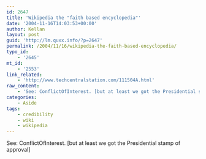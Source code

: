 ```yaml
---
id: 2647
title: 'Wikipedia the "faith based encyclopedia"'
date: '2004-11-16T14:03:53+00:00'
author: Kellan
layout: post
guid: 'http://lm.quxx.info/?p=2647'
permalink: /2004/11/16/wikipedia-the-faith-based-encyclopedia/
typo_id:
    - '2645'
mt_id:
    - '2553'
link_related:
    - 'http://www.techcentralstation.com/111504A.html'
raw_content:
    - 'See: ConflictOfInterest. [but at least we got the Presidential stamp of approval]'
categories:
    - Aside
tags:
    - credibility
    - wiki
    - wikipedia
---
```


See: ConflictOfInterest. [but at least we got the Presidential stamp of approval]